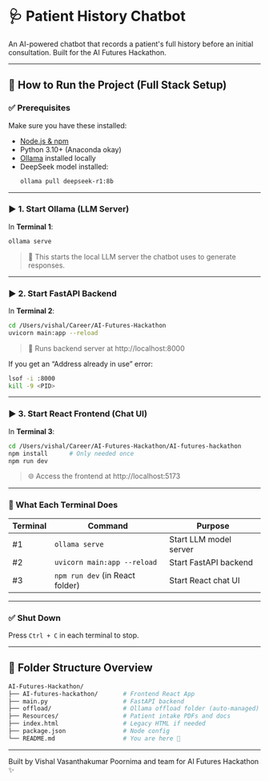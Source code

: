 # 🩺 Patient History Chatbot

An AI-powered chatbot that records a patient's full history before an initial consultation. Built for the AI Futures Hackathon.

---

## 🚀 How to Run the Project (Full Stack Setup)

### ✅ Prerequisites
Make sure you have these installed:
- [Node.js & npm](https://nodejs.org)
- Python 3.10+ (Anaconda okay)
- [Ollama](https://ollama.com) installed locally
- DeepSeek model installed:
  ```bash
  ollama pull deepseek-r1:8b
  ```

---

### ▶️ 1. Start Ollama (LLM Server)

In **Terminal 1**:
```bash
ollama serve
```
> 🧠 This starts the local LLM server the chatbot uses to generate responses.

---

### ▶️ 2. Start FastAPI Backend

In **Terminal 2**:
```bash
cd /Users/vishal/Career/AI-Futures-Hackathon
uvicorn main:app --reload
```
> 📡 Runs backend server at http://localhost:8000

If you get an “Address already in use” error:
```bash
lsof -i :8000
kill -9 <PID>
```

---

### ▶️ 3. Start React Frontend (Chat UI)

In **Terminal 3**:
```bash
cd /Users/vishal/Career/AI-Futures-Hackathon/AI-futures-hackathon
npm install      # Only needed once
npm run dev
```
> 🌐 Access the frontend at http://localhost:5173

---

### 🧠 What Each Terminal Does

| Terminal | Command                        | Purpose                         |
|----------|--------------------------------|---------------------------------|
| #1       | `ollama serve`                 | Start LLM model server          |
| #2       | `uvicorn main:app --reload`    | Start FastAPI backend           |
| #3       | `npm run dev` (in React folder)| Start React chat UI             |

---

### ✅ Shut Down
Press `Ctrl + C` in each terminal to stop.

---

## 📁 Folder Structure Overview

```bash
AI-Futures-Hackathon/
├── AI-futures-hackathon/       # Frontend React App
├── main.py                     # FastAPI backend
├── offload/                    # Ollama offload folder (auto-managed)
├── Resources/                  # Patient intake PDFs and docs
├── index.html                  # Legacy HTML if needed
├── package.json                # Node config
└── README.md                   # You are here 📄
```

---

Built by Vishal Vasanthakumar Poornima and team for AI Futures Hackathon ✨